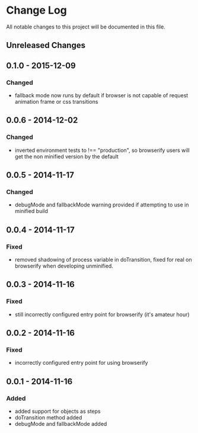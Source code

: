 # Change Log

All notable changes to this project will be documented in this file.

## Unreleased Changes

## 0.1.0 - 2015-12-09
### Changed
- fallback mode now runs by default if browser is not capable of request
  animation frame or css transitions

## 0.0.6 - 2014-12-02
### Changed
- inverted environment tests to !== "production", so browserify users will get
  the non minified version by the default

## 0.0.5 - 2014-11-17
### Changed
- debugMode and fallbackMode warning provided if attempting to use in
  minified build

## 0.0.4 - 2014-11-17
### Fixed
- removed shadowing of process variable in doTransition, fixed for real on
  browserify when developing unminified.

## 0.0.3 - 2014-11-16
### Fixed
- still incorrectly configured entry point for browserify (it's amateur hour)

## 0.0.2 - 2014-11-16
### Fixed
- incorrectly configured entry point for using browserify

## 0.0.1 - 2014-11-16
### Added
- added support for objects as steps
- doTransition method added
- debugMode and fallbackMode added

